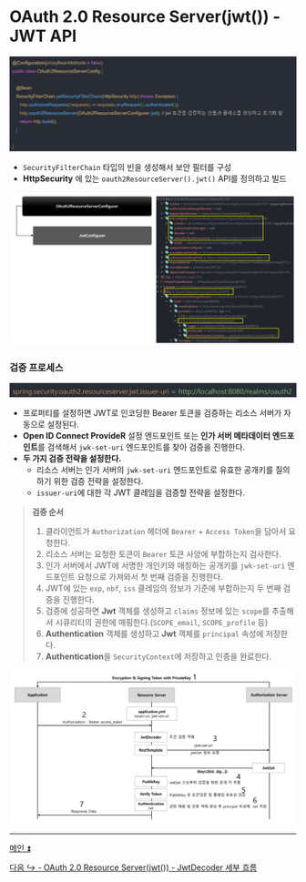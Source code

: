 # OAuth 2.0 Resource Server(jwt()) - JWT API

![img.png](img/img.png)

- `SecurityFilterChain` 타입의 빈을 생성해서 보안 필터를 구성
- **HttpSecurity** 에 있는 `oauth2ResourceServer().jwt()` API를 정의하고 빌드

![img_1.png](img/img_1.png)

### 검증 프로세스

![img_2.png](img/img_2.png)

- 프로퍼티를 설정하면 JWT로 인코딩한 Bearer 토큰을 검증하는 리소스 서버가 자동으로 설정된다.
- **Open ID Connect ProvideR** 설정 엔드포인트 또는 **인가 서버 메타데이터 엔드포인트**를 검색해서 `jwk-set-uri` 엔드포인트를 찾아 검증을 진행한다.
- **두 가지 검증 전략을 설정한다.**
  - 리소스 서버는 인가 서버의 `jwk-set-uri` 엔드포인트로 유효한 공개키를 질의하기 위한 검증 전략을 설정한다.
  - `issuer-uri`에 대한 각 JWT 클레임을 검증할 전략을 설정한다.

> **검증 순서**
> 
> 1. 클라이언트가 `Authorization` 헤더에 `Bearer` + `Access Token`을 담아서 요청한다.
> 2. 리소스 서버는 요청한 토큰이 `Bearer` 토큰 사양에 부합하는지 검사한다.
> 3. 인가 서버에서 JWT에 서명한 개인키와 매칭하는 공개키를 `jwk-set-uri` 엔드포인트 요청으로 가져와서 첫 번째 검증을 진행한다.
> 4. JWT에 있는 `exp`, `nbf`, `iss` 클레임의 정보가 기준에 부합하는지 두 번째 검증을 진행한다.
> 5. 검증에 성공하면 **Jwt** 객체를 생성하고 `claims` 정보에 있는 `scope`를 추출해서 시큐리티의 권한에 매핑한다.(`SCOPE_email`, `SCOPE_profile` 등)
> 6. **Authentication** 객체를 생성하고 **Jwt** 객체를 `principal` 속성에 저장한다.
> 7. **Authentication**을 `SecurityContext`에 저장하고 인증을 완료한다.

![img_3.png](img/img_3.png)

---

[메인 ⏫](https://github.com/genesis12345678/TIL/blob/main/Spring/security/oauth/main.md)

[다음 ↪️ - OAuth 2.0 Resource Server(jwt()) - JwtDecoder 세부 흐름](https://github.com/genesis12345678/TIL/blob/main/Spring/security/oauth/ResourceServer/Decoder%ED%9D%90%EB%A6%84.md)